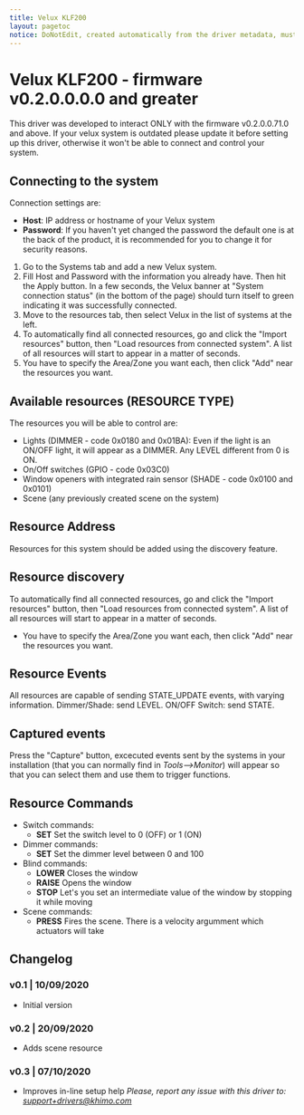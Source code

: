 ```yaml
---
title: Velux KLF200
layout: pagetoc
notice: DoNotEdit, created automatically from the driver metadata, must be updated on the driver itself
---
```

# Velux KLF200 - firmware v0.2.0.0.0.0 and greater

This driver was developed to interact ONLY with the firmware v0.2.0.0.71.0 and above. If your velux system is outdated please update it before setting up this driver, otherwise it won't be able to connect and control your system.

## Connecting to the system

Connection settings are:
 - **Host**: IP address or hostname of your Velux system
 - **Password**: If you haven't yet changed the password the default one is at the back of the product, it is recommended for you to change it for security reasons.

1. Go to the Systems tab and add a new Velux system.
2. Fill Host and Password with the information you already have. Then hit the Apply button. In a few seconds, the Velux banner at "System connection status" (in the bottom of the page) should turn itself to green indicating it was successfully connected.
3. Move to the resources tab, then select Velux in the list of systems at the left.
4. To automatically find all connected resources, go and click the "Import resources" button, then "Load resources from connected system". A list of all resources will start to appear in a matter of seconds.
5. You have to specify the Area/Zone you want each, then click "Add" near the resources you want.

## Available resources (RESOURCE TYPE)
The resources you will be able to control are:

 - Lights (DIMMER - code 0x0180 and 0x01BA): Even if the light is an ON/OFF light, it will appear as a DIMMER. Any LEVEL different from 0 is ON.
 - On/Off switches (GPIO - code 0x03C0)
 - Window openers with integrated rain sensor (SHADE - code 0x0100 and 0x0101)
 - Scene (any previously created scene on the system)

## Resource Address

Resources for this system should be added using the discovery feature.

## Resource discovery

To automatically find all connected resources, go and click the "Import resources" button, then "Load resources from connected system". A list of all resources will start to appear in a matter of seconds.

 - You have to specify the Area/Zone you want each, then click "Add" near the resources you want.

## Resource Events

All resources are capable of sending STATE_UPDATE events, with varying information.
Dimmer/Shade: send LEVEL.
ON/OFF Switch: send STATE.

## Captured events

Press the "Capture" button, excecuted events sent by the systems in your installation (that you can normally find in _Tools-->Monitor_) will appear so that you can select them and use them to trigger functions.

## Resource Commands

- Switch commands:
  - **SET** Set the switch level to 0 (OFF) or 1 (ON)
- Dimmer commands:
  - **SET** Set the dimmer level between 0 and 100
- Blind commands:
  - **LOWER** Closes the window
  - **RAISE** Opens the window
  - **STOP** Let's you set an intermediate value of the window by stopping it while moving
- Scene commands:
  - **PRESS** Fires the scene. There is a velocity argumment which actuators will take

## Changelog
### v0.1 | 10/09/2020
 - Initial version
### v0.2 | 20/09/2020
 - Adds scene resource
### v0.3 | 07/10/2020
 - Improves in-line setup help
*Please, report any issue with this driver to: support+drivers@khimo.com*
